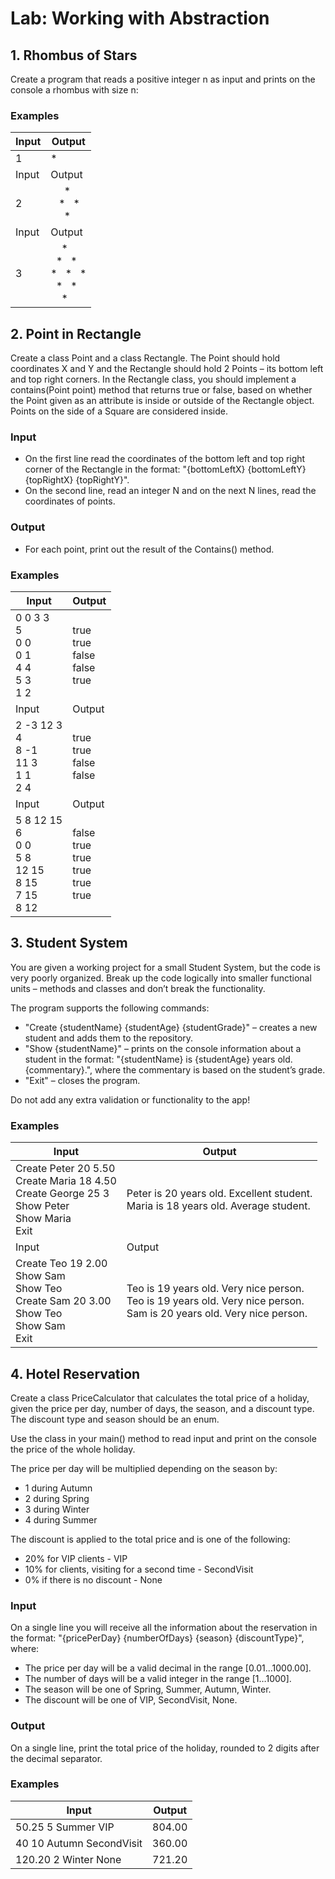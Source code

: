 # Lab: Working with Abstraction

##  1.	Rhombus of Stars
Create a program that reads a positive integer n as input and prints on the console a rhombus with size n:

### Examples

| Input  | Output |   
| ------ | ------ |
| 1    | *        |
| Input  | Output |
| 2    | &nbsp; &nbsp; &nbsp;* <br> &nbsp;&nbsp; * &nbsp; * <br> &nbsp; &nbsp; &nbsp;*       |
| Input  | Output |
|    3      |   &nbsp;  &nbsp;&nbsp;* <br> &nbsp; * &nbsp; * <br>   * &nbsp; * &nbsp; * <br> &nbsp; * &nbsp; * <br> &nbsp;&nbsp;&nbsp;&nbsp;*      |

##  2.	Point in Rectangle
Create a class Point and a class Rectangle. The Point should hold coordinates X and Y and the Rectangle should hold 2 Points – its bottom left and top right corners. In the Rectangle class, you should implement a contains(Point point) method that returns true or false, based on whether the Point given as an attribute is inside or outside of the Rectangle object. Points on the side of a Square are considered inside.

### Input
-	On the first line read the coordinates of the bottom left and top right corner of the Rectangle in the format: "{bottomLeftX} {bottomLeftY} {topRightX} {topRightY}".
-	On the second line, read an integer N and on the next N lines, read the coordinates of points.

### Output
-	For each point, print out the result of the Contains() method.


### Examples
| Input  | Output |
| ------ | ------ |
| 0 0 3 3 <br> 5 <br> 0 0 <br> 0 1 <br> 4 4 <br> 5 3 <br> 1 2 |    true <br> true <br> false <br> false <br> true    |
| Input  | Output |
| 2 -3 12 3 <br> 4 <br> 8 -1 <br> 11 3 <br> 1 1 <br> 2 4 |  true <br> true <br> false <br> false |
| Input  | Output |
| 5 8 12 15 <br> 6 <br> 0 0 <br>5 8 <br> 12 15 <br> 8 15 <br> 7 15 <br> 8 12  | false <br> true <br>true <br>true <br>true <br>true |


## 3.	Student System
You are given a working project for a small Student System, but the code is very poorly organized. Break up the code logically into smaller functional units – methods and classes and don’t break the functionality.

The program supports the following commands:

-	"Create {studentName} {studentAge} {studentGrade}" – creates a new student and adds them to the repository.
-	"Show {studentName}" – prints on the console information about a student in the format:
"{studentName} is {studentAge} years old. {commentary}.", where the commentary is based on the student’s grade.
-	"Exit" – closes the program.

Do not add any extra validation or functionality to the app!


### Examples 

| Input  | Output |   
| ------ | ------ |
| Create Peter 20 5.50 <br> Create Maria 18 4.50 <br> Create George 25 3 <br> Show Peter <br> Show Maria <br> Exit | Peter is 20 years old. Excellent student. <br> Maria is 18 years old. Average student. |
| Input  | Output |   
| Create Teo 19 2.00 <br> Show Sam <br> Show Teo <br> Create Sam 20 3.00 <br> Show Teo <br> Show Sam <br> Exit | Teo is 19 years old. Very nice person. <br> Teo is 19 years old. Very nice person. <br> Sam is 20 years old. Very nice person. |


## 4.	Hotel Reservation
Create a class PriceCalculator that calculates the total price of a holiday, given the price per day, number of days, the season, and a discount type. The discount type and season should be an enum.

Use the class in your main() method to read input and print on the console the price of the whole holiday.

The price per day will be multiplied depending on the season by:
-	1 during Autumn
-	2 during Spring
-	3 during Winter
-	4 during Summer

The discount is applied to the total price and is one of the following:
-	20% for VIP clients - VIP
-	10% for clients, visiting for a second time - SecondVisit
-	0% if there is no discount - None

### Input
On a single line you will receive all the information about the reservation in the format:
"{pricePerDay} {numberOfDays} {season} {discountType}", where:
-	The price per day will be a valid decimal in the range [0.01…1000.00].
-	The number of days will be a valid integer in the range [1…1000].
-	The season will be one of Spring, Summer, Autumn, Winter.
-	The discount will be one of VIP, SecondVisit, None.

### Output
On a single line, print the total price of the holiday, rounded to 2 digits after the decimal separator.


### Examples

| Input  | Output |   
| ------ | ------ |
| 50.25 5 Summer VIP     |   804.00     |
| 40 10 Autumn SecondVisit     |  360.00    |
|  120.20 2 Winter None       |      721.20        |